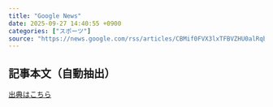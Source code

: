 ```yaml
---
title: "Google News"
date: 2025-09-27 14:40:55 +0900
categories: ["スポーツ"]
source: "https://news.google.com/rss/articles/CBMif0FVX3lxTFBVZHU0alRqb2RfYWdMNER4cGhtazl1T0hwNllDcXJNdS0wREpxLVdScjBwNHZ2aUJXcUJPOVBjSllTSUIwNkZ3ZHpJejhGTlNORWtlemtDZWVnbzJ0YVkyM3lVVjJRSURjZGh3cGJvbHVLdDUzVWNtSV9Uc2g5Tzg?oc=5"
---
```


## 記事本文（自動抽出）
<body class="y0K44d EA71Tc" id="readabilityBody"></body>

[出典はこちら](https://news.google.com/rss/articles/CBMif0FVX3lxTFBVZHU0alRqb2RfYWdMNER4cGhtazl1T0hwNllDcXJNdS0wREpxLVdScjBwNHZ2aUJXcUJPOVBjSllTSUIwNkZ3ZHpJejhGTlNORWtlemtDZWVnbzJ0YVkyM3lVVjJRSURjZGh3cGJvbHVLdDUzVWNtSV9Uc2g5Tzg?oc=5)
